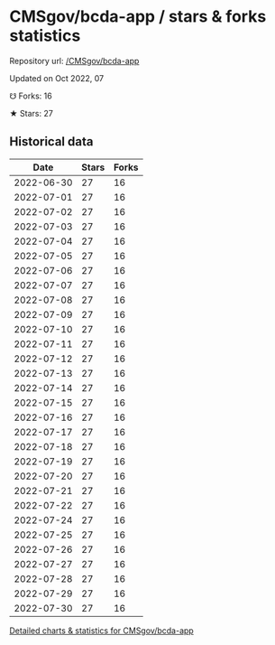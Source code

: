 # CMSgov/bcda-app / stars & forks statistics

Repository url: [/CMSgov/bcda-app](https://github.com/CMSgov/bcda-app)

Updated on Oct 2022, 07

☋ Forks: 16

★ Stars: 27

## Historical data
| Date | Stars | Forks |
|------|-------|-------|
| 2022-06-30 | 27 | 16 | 
| 2022-07-01 | 27 | 16 | 
| 2022-07-02 | 27 | 16 | 
| 2022-07-03 | 27 | 16 | 
| 2022-07-04 | 27 | 16 | 
| 2022-07-05 | 27 | 16 | 
| 2022-07-06 | 27 | 16 | 
| 2022-07-07 | 27 | 16 | 
| 2022-07-08 | 27 | 16 | 
| 2022-07-09 | 27 | 16 | 
| 2022-07-10 | 27 | 16 | 
| 2022-07-11 | 27 | 16 | 
| 2022-07-12 | 27 | 16 | 
| 2022-07-13 | 27 | 16 | 
| 2022-07-14 | 27 | 16 | 
| 2022-07-15 | 27 | 16 | 
| 2022-07-16 | 27 | 16 | 
| 2022-07-17 | 27 | 16 | 
| 2022-07-18 | 27 | 16 | 
| 2022-07-19 | 27 | 16 | 
| 2022-07-20 | 27 | 16 | 
| 2022-07-21 | 27 | 16 | 
| 2022-07-22 | 27 | 16 | 
| 2022-07-24 | 27 | 16 | 
| 2022-07-25 | 27 | 16 | 
| 2022-07-26 | 27 | 16 | 
| 2022-07-27 | 27 | 16 | 
| 2022-07-28 | 27 | 16 | 
| 2022-07-29 | 27 | 16 | 
| 2022-07-30 | 27 | 16 | 


[Detailed charts & statistics for CMSgov/bcda-app](https://reviewgithub.com/rep/CMSgov/bcda-app)
